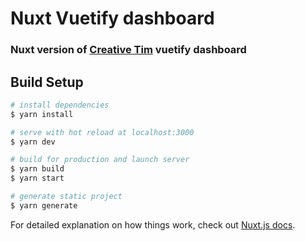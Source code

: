 # Nuxt Vuetify dashboard

### Nuxt version of [Creative Tim](https://github.com/creativetimofficial/vuetify-material-dashboard/tree/master) vuetify dashboard

## Build Setup

```bash
# install dependencies
$ yarn install

# serve with hot reload at localhost:3000
$ yarn dev

# build for production and launch server
$ yarn build
$ yarn start

# generate static project
$ yarn generate
```

For detailed explanation on how things work, check out [Nuxt.js docs](https://nuxtjs.org).
